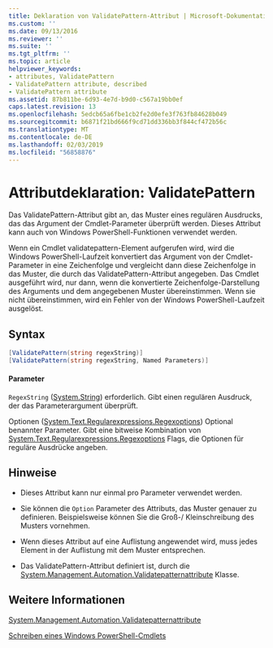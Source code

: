 ```yaml
---
title: Deklaration von ValidatePattern-Attribut | Microsoft-Dokumentation
ms.custom: ''
ms.date: 09/13/2016
ms.reviewer: ''
ms.suite: ''
ms.tgt_pltfrm: ''
ms.topic: article
helpviewer_keywords:
- attributes, ValidatePattern
- ValidatePattern attribute, described
- ValidatePattern attribute
ms.assetid: 87b811be-6d93-4e7d-b9d0-c567a19bb0ef
caps.latest.revision: 13
ms.openlocfilehash: 5edcb65a6fbe1cb2fe2d0efe3f763fb84628b049
ms.sourcegitcommit: b6871f21bd666f9cd71dd336bb3f844cf472b56c
ms.translationtype: MT
ms.contentlocale: de-DE
ms.lasthandoff: 02/03/2019
ms.locfileid: "56858876"
---
```

# <a name="validatepattern-attribute-declaration"></a>Attributdeklaration: ValidatePattern

Das ValidatePattern-Attribut gibt an, das Muster eines regulären Ausdrucks, das das Argument der Cmdlet-Parameter überprüft werden. Dieses Attribut kann auch von Windows PowerShell-Funktionen verwendet werden.

Wenn ein Cmdlet validatepattern-Element aufgerufen wird, wird die Windows PowerShell-Laufzeit konvertiert das Argument von der Cmdlet-Parameter in eine Zeichenfolge und vergleicht dann diese Zeichenfolge in das Muster, die durch das ValidatePattern-Attribut angegeben. Das Cmdlet ausgeführt wird, nur dann, wenn die konvertierte Zeichenfolge-Darstellung des Arguments und dem angegebenen Muster übereinstimmen. Wenn sie nicht übereinstimmen, wird ein Fehler von der Windows PowerShell-Laufzeit ausgelöst.

## <a name="syntax"></a>Syntax

```csharp
[ValidatePattern(string regexString)]
[ValidatePattern(string regexString, Named Parameters)]
```

#### <a name="parameters"></a>Parameter

`RegexString` ([System.String](/dotnet/api/System.String)) erforderlich. Gibt einen regulären Ausdruck, der das Parameterargument überprüft.

Optionen ([System.Text.Regularexpressions.Regexoptions](/dotnet/api/System.Text.RegularExpressions.RegexOptions)) Optional benannter Parameter. Gibt eine bitweise Kombination von [System.Text.Regularexpressions.Regexoptions](/dotnet/api/System.Text.RegularExpressions.RegexOptions) Flags, die Optionen für reguläre Ausdrücke angeben.

## <a name="remarks"></a>Hinweise

- Dieses Attribut kann nur einmal pro Parameter verwendet werden.

- Sie können die `Option` Parameter des Attributs, das Muster genauer zu definieren. Beispielsweise können Sie die Groß-/ Kleinschreibung des Musters vornehmen.

- Wenn dieses Attribut auf eine Auflistung angewendet wird, muss jedes Element in der Auflistung mit dem Muster entsprechen.

- Das ValidatePattern-Attribut definiert ist, durch die [System.Management.Automation.Validatepatternattribute](/dotnet/api/System.Management.Automation.ValidatePatternAttribute) Klasse.

## <a name="see-also"></a>Weitere Informationen

[System.Management.Automation.Validatepatternattribute](/dotnet/api/System.Management.Automation.ValidatePatternAttribute)

[Schreiben eines Windows PowerShell-Cmdlets](./writing-a-windows-powershell-cmdlet.md)
